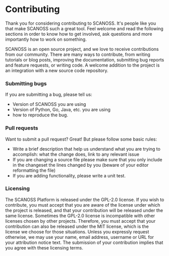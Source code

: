 # Contributing
Thank you for considering contributing to SCANOSS. It's people like you that make SCANOSS such a great tool. Feel welcome and read the following sections
in order to know how to get involved, ask questions and more importantly how to work on something.

SCANOSS is an open source project, and we love to receive contributions from our community. There are many ways to contribute, from writing tutorials or blog posts, improving the documentation, submitting bug reports and feature requests, or writing code.
A welcome addition to the project is an integration with a new source code repository.

### Submitting bugs

If you are submitting a bug, please tell us:

- Version of SCANOSS you are using
- Version of Python, Go, Java, etc. you are using
- how to reproduce the bug.

### Pull requests

Want to submit a pull request? Great! But please follow some basic rules:

- Write a brief description that help us understand what you are trying to accomplish: what the change does, link to any relevant issue
- If you are changing a source file please make sure that you only include in the changeset the lines changed by you (beware of your editor reformatting the file)
- If you are adding functionality, please write a unit test.

### Licensing

The SCANOSS Platform is released under the GPL-2.0 license. If you wish to contribute, you must accept that you are aware of the license under which the project is released, and that your contribution will be released under the same license.
Sometimes the GPL-2.0 license is incompatible with other licenses chosen by other projects. Therefore, you must accept that your contribution can also be released under the MIT license, which is the license we choose for those situations.
Unless you expressly request otherwise, we may use your name, email address, username or URL for your attribution notice text. The submission of your contribution implies that you agree with these licensing terms.
